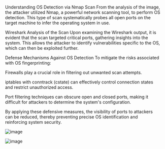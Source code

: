
Understanding OS Detection via Nmap Scan
From the analysis of the image, the attacker utilized Nmap, a powerful network scanning tool, to perform OS detection. This type of scan systematically probes all open ports on the target machine to infer the operating system in use.

Wireshark Analysis of the Scan
Upon examining the Wireshark output, it is evident that the scan targeted critical ports, gathering insights into the system. This allows the attacker to identify vulnerabilities specific to the OS, which can then be exploited further.

Defense Mechanisms Against OS Detection
To mitigate the risks associated with OS fingerprinting:

Firewalls play a crucial role in filtering out unwanted scan attempts.

iptables with conntrack (cstate) can effectively control connection states and restrict unauthorized access.

Port filtering techniques can obscure open and closed ports, making it difficult for attackers to determine the system's configuration.

By applying these defensive measures, the visibility of ports to attackers can be reduced, thereby preventing precise OS identification and reinforcing system security.

![image](https://github.com/user-attachments/assets/e8f301ec-e509-42ec-8b6c-e1fed79d7756)



![image](https://github.com/user-attachments/assets/ccad7283-fb63-4f6d-b817-c1f8534ce60a)

